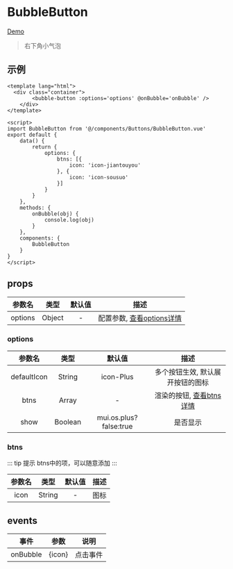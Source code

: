 # BubbleButton
[Demo](http://infozx.gitee.io/infozx_temp/dist/module/bubbleButton.html)
> 右下角小气泡

## 示例
``` vue{8}
<template lang="html">
  <div class="container">
		<bubble-button :options='options' @onBubble='onBubble' />
	</div>
</template>

<script>
import BubbleButton from '@/components/Buttons/BubbleButton.vue'
export default {
	data() {
		return {
			options: {
				btns: [{
					icon: 'icon-jiantouyou'
				}, {
					icon: 'icon-sousuo'
				}]
			}
		}
	},
	methods: {
		onBubble(obj) {
			console.log(obj)
		}
	},
	components: {
		BubbleButton
	}
}
</script>
```
## props
|参数名|类型|默认值|描述|
|:---:|:---:|:---:|:---:|
|options|Object|-|配置参数, [查看options详情](#options)|

### options
|参数名|类型|默认值|描述|
|:---:|:---:|:---:|:---:|
|defaultIcon|String|icon-Plus|多个按钮生效, 默认展开按钮的图标|
|btns|Array|-|渲染的按钮, [查看btns详情](#btns)|
|show|Boolean|mui.os.plus?false:true|是否显示|

### btns
::: tip 提示
btns中的项，可以随意添加
:::

|参数名|类型|默认值|描述|
|:---:|:---:|:---:|:---:|
|icon|String|-|图标|

## events
|事件|参数|说明|
|:---:|:---:|:---:|
|onBubble|{icon}|点击事件|
